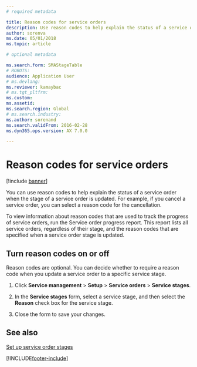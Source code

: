 ```yaml
---
# required metadata

title: Reason codes for service orders   
description: Use reason codes to help explain the status of a service order when the stage of a service order is updated. 
author: sorenva
ms.date: 05/01/2018
ms.topic: article

# optional metadata

ms.search.form: SMAStageTable
# ROBOTS: 
audience: Application User
# ms.devlang: 
ms.reviewer: kamaybac
# ms.tgt_pltfrm: 
ms.custom: 
ms.assetid: 
ms.search.region: Global
# ms.search.industry: 
ms.author: sorenand
ms.search.validFrom: 2016-02-28
ms.dyn365.ops.version: AX 7.0.0

---
```


# Reason codes for service orders   

[!include [banner](../includes/banner.md)]


You can use reason codes to help explain the status of a service order when the stage of a service order is updated. For example, if you cancel a service order, you can select a reason code for the cancellation.

To view information about reason codes that are used to track the progress of service orders, run the Service order progress report. This report lists all service orders, regardless of their stage, and the reason codes that are specified when a service order stage is updated.

## Turn reason codes on or off

Reason codes are optional. You can decide whether to require a reason code when you update a service order to a specific service stage.

1.  Click **Service management** \> **Setup** \> **Service orders** \> **Service stages**.

2.  In the **Service stages** form, select a service stage, and then select the **Reason** check box for the service stage.

3.  Close the form to save your changes.

## See also

[Set up service order stages](set-up-service-order-stages.md)





[!INCLUDE[footer-include](../../includes/footer-banner.md)]